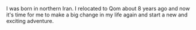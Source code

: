 I was born in northern Iran. I relocated to Qom about 8 years ago and now it's time for me to make a big change in my life again and start a new and exciting adventure.
